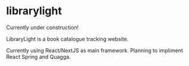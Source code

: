 # librarylight

Currently under construction!

LibraryLight is a book catalogue tracking website.

Currently using React/NextJS as main framework. Planning to impliment React Spring and Quagga.
